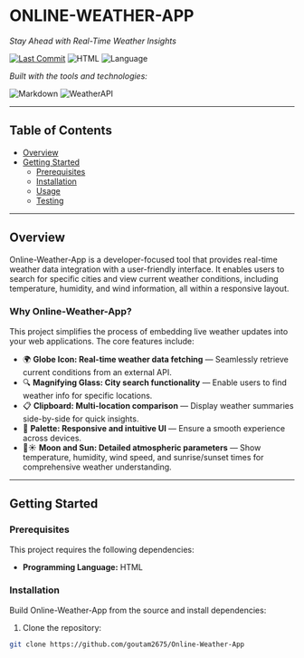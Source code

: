 # ONLINE-WEATHER-APP

_Stay Ahead with Real-Time Weather Insights_

[![Last Commit](https://img.shields.io/github/last-commit/goutam2675/Online-Weather-App)](https://github.com/goutam2675/Online-Weather-App)
![HTML](https://img.shields.io/badge/HTML-78.4%25-blue)
![Language](https://img.shields.io/github/languages/top/goutam2675/Online-Weather-App)

_Built with the tools and technologies:_

![Markdown](https://img.shields.io/badge/Markdown-%20-lightgrey)
![WeatherAPI](https://img.shields.io/badge/WeatherAPI-%20-yellow)

---

## Table of Contents

- [Overview](#overview)
- [Getting Started](#getting-started)
  - [Prerequisites](#prerequisites)
  - [Installation](#installation)
  - [Usage](#usage)
  - [Testing](#testing)

---

## Overview

Online-Weather-App is a developer-focused tool that provides real-time weather data integration with a user-friendly interface. It enables users to search for specific cities and view current weather conditions, including temperature, humidity, and wind information, all within a responsive layout.

### Why Online-Weather-App?

This project simplifies the process of embedding live weather updates into your web applications. The core features include:

- 🌍 **Globe Icon: Real-time weather data fetching** — Seamlessly retrieve current conditions from an external API.
- 🔍 **Magnifying Glass: City search functionality** — Enable users to find weather info for specific locations.
- 📋 **Clipboard: Multi-location comparison** — Display weather summaries side-by-side for quick insights.
- 🎨 **Palette: Responsive and intuitive UI** — Ensure a smooth experience across devices.
- 🌙☀️ **Moon and Sun: Detailed atmospheric parameters** — Show temperature, humidity, wind speed, and sunrise/sunset times for comprehensive weather understanding.

---

## Getting Started

### Prerequisites

This project requires the following dependencies:

- **Programming Language:** HTML

### Installation

Build Online-Weather-App from the source and install dependencies:

1. Clone the repository:

```bash
git clone https://github.com/goutam2675/Online-Weather-App

